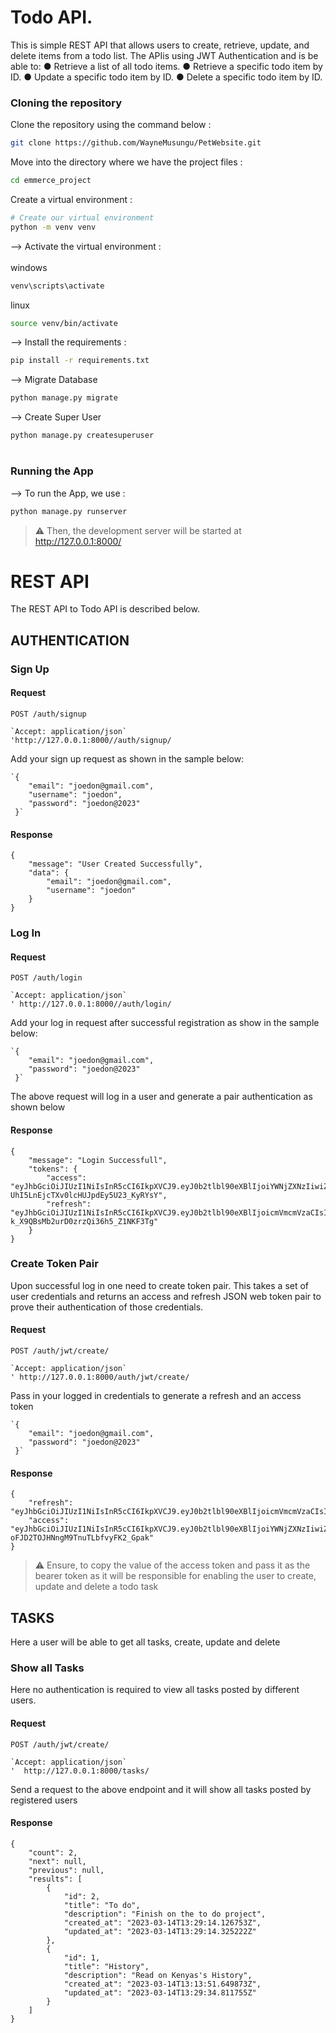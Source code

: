 # Todo API.

This is simple REST API that allows users to create, retrieve, update, and delete items from a todo list. The APIis using JWT Authentication and is be able to:
● Retrieve a list of all todo items.
● Retrieve a specific todo item by ID.
● Update a specific todo item by ID.
● Delete a specific todo item by ID.


### Cloning the repository

Clone the repository using the command below :

```bash
git clone https://github.com/WayneMusungu/PetWebsite.git

```

Move into the directory where we have the project files :
```bash
cd emmerce_project

```

Create a virtual environment :
```bash
# Create our virtual environment
python -m venv venv

```

--> Activate the virtual environment : <br><br>
windows
```bash
venv\scripts\activate

```
linux
```bash
source venv/bin/activate

```

--> Install the requirements :
```bash
pip install -r requirements.txt

```

--> Migrate Database
```bash
python manage.py migrate

```

--> Create Super User
```bash
python manage.py createsuperuser

```

#

### Running the App

--> To run the App, we use :
```bash
python manage.py runserver

```

> ⚠ Then, the development server will be started at http://127.0.0.1:8000/

<!-- ### Screenshot
On the homepage of the Task API go Create a user account the 
![Website](img.png) -->



# REST API

The REST API to Todo API is described below.

## AUTHENTICATION

### Sign Up

#### Request

`POST /auth/signup`

    `Accept: application/json`
    'http://127.0.0.1:8000//auth/signup/

Add your sign up request as shown in the sample below:

    `{
        "email": "joedon@gmail.com",
        "username": "joedon",
        "password": "joedon@2023"
     }`

#### Response

    {
        "message": "User Created Successfully",
        "data": {
            "email": "joedon@gmail.com",
            "username": "joedon"
        }
    }

### Log In

#### Request

`POST /auth/login`

    `Accept: application/json`
    ' http://127.0.0.1:8000//auth/login/

Add your log in request after successful registration as show in the sample below:

    `{
        "email": "joedon@gmail.com",
        "password": "joedon@2023"
     }`

The above request will log in a user and generate a pair authentication as shown below

#### Response

    {
        "message": "Login Successfull",
        "tokens": {
            "access": "eyJhbGciOiJIUzI1NiIsInR5cCI6IkpXVCJ9.eyJ0b2tlbl90eXBlIjoiYWNjZXNzIiwiZXhwIjoxNjc4ODA2NzY2LCJpYXQiOjE2Nzg3OTk1NjYsImp0aSI6IjU4ZDM1NjkyMmZkNzRmMGJiNGE3ZmJjZjJkODI4MjQxIiwidXNlcl9pZCI6Mn0.S6d6WplOH-UhI5LnEjcTXv0lcHUJpdEy5U23_KyRYsY",
            "refresh": "eyJhbGciOiJIUzI1NiIsInR5cCI6IkpXVCJ9.eyJ0b2tlbl90eXBlIjoicmVmcmVzaCIsImV4cCI6MTY3ODg4NTk2NiwiaWF0IjoxNjc4Nzk5NTY2LCJqdGkiOiI1ZDI5YWM1NjJkM2U0YjhlODc0YzBlYWI5M2JhOGViYiIsInVzZXJfaWQiOjJ9.uOyuKfWWHQ-k_X9QBsMb2urD0zrzQi36h5_Z1NKF3Tg"
        }
    }

### Create Token Pair
Upon successful log in one need to create token pair. This takes a set of user credentials and returns an access and refresh JSON web token pair to prove their authentication of those credentials.

#### Request

`POST /auth/jwt/create/`

    `Accept: application/json`
    ' http://127.0.0.1:8000/auth/jwt/create/

Pass in your logged in credentials to generate a refresh and an access token

    `{
        "email": "joedon@gmail.com",
        "password": "joedon@2023"
     }`

#### Response

    {
        "refresh": "eyJhbGciOiJIUzI1NiIsInR5cCI6IkpXVCJ9.eyJ0b2tlbl90eXBlIjoicmVmcmVzaCIsImV4cCI6MTY3ODg4NjAwNSwiaWF0IjoxNjc4Nzk5NjA1LCJqdGkiOiJhODQ5MzEyMjc3ZmU0ZmFjYWJlMGE4YjdiNzU5Nzc4MiIsInVzZXJfaWQiOjJ9.KjBEq1xGbmK9OZnTbneSe5XDjthrFispJPVtiwu5HKM",
        "access": "eyJhbGciOiJIUzI1NiIsInR5cCI6IkpXVCJ9.eyJ0b2tlbl90eXBlIjoiYWNjZXNzIiwiZXhwIjoxNjc4ODA2ODA1LCJpYXQiOjE2Nzg3OTk2MDUsImp0aSI6ImE5Y2EyYThhNTUyYTQzNzFhMmUzMDUwM2MwYjRlZTU3IiwidXNlcl9pZCI6Mn0._SoZreJ_pR7-oFJD2TOJHNngM9TnuTLbfvyFK2_Gpak"
    }

> ⚠ Ensure, to copy the value of the access token and pass it as the bearer token as it will be responsible for enabling the user to create, update and delete a todo task

## TASKS
Here a user will be able to get all tasks, create, update and delete

### Show all Tasks
Here no authentication is required to view all tasks posted by different users.

#### Request

`POST /auth/jwt/create/`

    `Accept: application/json`
    '  http://127.0.0.1:8000/tasks/

Send a request to the above endpoint and it will show all tasks posted by registered users

#### Response

    {
        "count": 2,
        "next": null,
        "previous": null,
        "results": [
            {
                "id": 2,
                "title": "To do",
                "description": "Finish on the to do project",
                "created_at": "2023-03-14T13:29:14.126753Z",
                "updated_at": "2023-03-14T13:29:14.325222Z"
            },
            {
                "id": 1,
                "title": "History",
                "description": "Read on Kenyas's History",
                "created_at": "2023-03-14T13:13:51.649873Z",
                "updated_at": "2023-03-14T13:29:34.811755Z"
            }
        ]
    }

